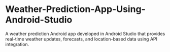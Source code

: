 # Weather-Prediction-App-Using-Android-Studio
A weather prediction Android app developed in Android Studio that provides real-time weather updates, forecasts, and location-based data using API integration.
